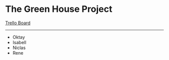 # The Green House Project

[Trello Board](https://trello.com/b/E3ehaCf5/projeckt)


---
- Oktay
- Isabell
- Niclas
- Rene
